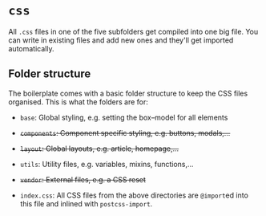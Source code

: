 # `css`

All `.css` files in one of the five subfolders get compiled into one big file. You can write in existing files and add new ones and they'll get imported automatically.

## Folder structure

The boilerplate comes with a basic folder structure to keep the CSS files organised. This is what the folders are for:

* `base`: Global styling, e.g. setting the box–model for all elements

* ~~`components`: Component specific styling, e.g. buttons, modals,...~~

* ~~`layout`: Global layouts, e.g. article, homepage,...~~

* `utils`: Utility files, e.g. variables, mixins, functions,...

* ~~`vendor`: External files, e.g. a CSS reset~~

* `index.css`: All CSS files from the above directories are `@import`ed into this file and inlined with `postcss-import`.
